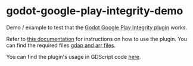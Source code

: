 # godot-google-play-integrity-demo

Demo / example to test that the [Godot Google Play Integrity plugin](https://github.com/HelioStrike/godot-google-play-integrity) works.

Refer to [this documentation](https://docs.godotengine.org/en/stable/tutorials/platform/android/android_plugin.html#loading-and-using-an-android-plugin) for instructions on how to use the plugin. You can find the required files [gdap and arr files](https://github.com/HelioStrike/godot-google-play-integrity/tree/main/downloads).

You can find the plugin's usage in GDScript code [here](https://github.com/HelioStrike/godot-google-play-integrity-demo/blob/main/scenes/main_scene.gd).

